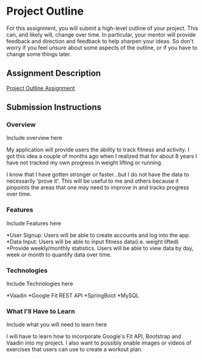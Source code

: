 # Project Outline
For this assignment, you will submit a high-level outline of your project. This can, and likely will, change over time. In particular, your mentor will provide feedback and direction and feedback to help sharpen your ideas. So don't worry if you feel unsure about some aspects of the outline, or if you have to change some things later.

## Assignment Description
[Project Outline Assignment](https://education.launchcode.org/liftoff/assignments/project-outline/)

## Submission Instructions

### Overview
Include overview here

My application will provide users the ability to track fitness and activity. I got this idea
a couple of months ago when I realized that for about 8 years I have not tracked my own
progress in weight lifting or running.

I know that I have gotten stronger or faster...but I
do not have the data to necessarily 'prove it'. This will be useful to me and others because
it pinpoints the areas that one may need to improve in and tracks progress over time.

### Features
Include Features here

*User Signup: Users will be able to create accounts and log into the app.
*Data Input: Users will be able to input fitness data(i.e. weight lifted)
*Provide weekly/monthly statistics. Users will be able to view data by day, week or month
to quantify data over time.

### Technologies
Include Technologies here

*Vaadin
*Google Fit REST API
*SpringBoot
*MySQL

### What I'll Have to Learn
Include what you will need to learn here

I will have to learn how to incorporate Google's Fit API, Bootstrap and Vaadin into
my project. I also want to possibly enable images or videos of exercises that users can use
to create a workout plan.